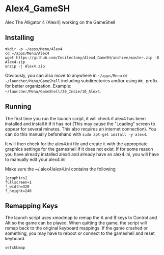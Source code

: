 # Alex4_GameSH
Alex The Alligator 4 (Alex4) working on the GameShell

## Installing

```
mkdir -p ~/apps/Menu/Alex4
cd ~/apps/Menu/Alex4
wget https://github.com/Cecilectomy/Alex4_GameSH/archive/master.zip -O Alex4.zip
unzip -j Alex4.zip
```

Obviously, you can also move to anywhere in `~/apps/Menu` or `~/launcher/Menu/GameShell` including subdirectories and/or using `##_` prefix for better organization. Example: `~/launcher/Menu/GameShell/20_Indie/10_Alex4`.

## Running

The first time you run the launch script, it will check if alex4 has been installed and install it if it has not (This may cause the "Loading" screen to appear for several minutes. This also requires an internet connection). You can do this manually beforehand with `sudo apt-get install -y alex4`.

It will then check for the alex4.ini file and create it with the appropriate graphics settings for the gameshell if it does not exist. If for some reason you have already installed alex4 and already have an alex4.ini, you will have to manually edit your alex4.ini

Make sure the ~/.alex4/alex4.ini contains the following
```
[graphics]
fullscreen=1
f_width=320
f_height=240
```

## Remapping Keys

The launch script uses xmodmap to remap the A and B keys to Control and Alt so the game can be played. When quitting the game, the script will remap back to the original keyboard mappings. If the game crashed or something, you may have to reboot or connect to the gameshell and reset keyboard.

`setxkbmap`
